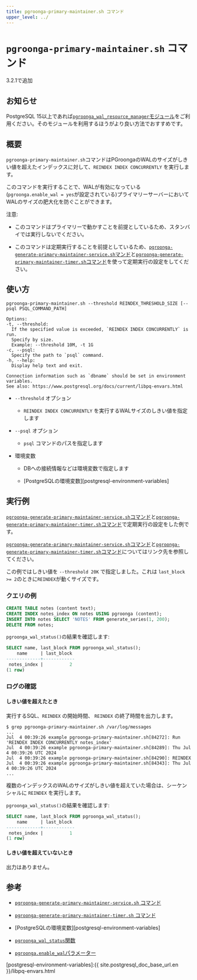```yaml
---
title: pgroonga-primary-maintainer.sh コマンド
upper_level: ../
---
```


# `pgroonga-primary-maintainer.sh` コマンド

3.2.1で追加

## お知らせ

PostgreSQL 15以上であれば[`pgroonga_wal_resource_manager`モジュール][pgroonga-wal-resource-manager]をご利用ください。そのモジュールを利用するほうがより良い方法でおすすめです。

## 概要

`pgroonga-primary-maintainer.sh`コマンドはPGroongaのWALのサイズがしきい値を超えたインデックスに対して、`REINDEX INDEX CONCURRENTLY` を実行します。

このコマンドを実行することで、WALが有効になっている(`pgroonga.enable_wal = yes`が設定されている)プライマリーサーバーにおいてWALのサイズの肥大化を防ぐことができます。

注意:

* このコマンドはプライマリーで動かすことを前提としているため、スタンバイでは実行しないでください。

* このコマンドは定期実行することを前提としているため、[`pgroonga-generate-primary-maintainer-service.sh`マンド][generate-primary-maintainer-service]と[`pgroonga-generate-primary-maintainer-timer.sh`コマンド][generate-primary-maintainer-timer]を使って定期実行の設定をしてください。

## 使い方

```
pgroonga-primary-maintainer.sh --threshold REINDEX_THRESHOLD_SIZE [--psql PSQL_COMMAND_PATH]

Options:
-t, --threshold:
  If the specified value is exceeded, `REINDEX INDEX CONCURRENTLY` is run.
  Specify by size.
  Example: --threshold 10M, -t 1G
-c, --psql:
  Specify the path to `psql` command.
-h, --help:
  Display help text and exit.

Connection information such as `dbname` should be set in environment variables.
See also: https://www.postgresql.org/docs/current/libpq-envars.html
```

* `--threshold` オプション

  * `REINDEX INDEX CONCURRENTLY` を実行するWALサイズのしきい値を指定します

* `--psql` オプション

  * `psql` コマンドのパスを指定します

* 環境変数

  * DBへの接続情報などは環境変数で指定します

  * [PostgreSQLの環境変数][postgresql-environment-variables]

## 実行例

[`pgroonga-generate-primary-maintainer-service.sh`コマンド][generate-primary-maintainer-service]と[`pgroonga-generate-primary-maintainer-timer.sh`コマンド][generate-primary-maintainer-timer]で定期実行の設定をした例です。

[`pgroonga-generate-primary-maintainer-service.sh`コマンド][generate-primary-maintainer-service]と[`pgroonga-generate-primary-maintainer-timer.sh`コマンド][generate-primary-maintainer-timer]についてはリンク先を参照してください。

この例ではしきい値を `--threshold 20K` で指定しました。これは `last_block >= 2`のときに`REINDEX`が動くサイズです。

### クエリの例

```sql
CREATE TABLE notes (content text);
CREATE INDEX notes_index ON notes USING pgroonga (content);
INSERT INTO notes SELECT 'NOTES' FROM generate_series(1, 200);
DELETE FROM notes;
```

`pgroonga_wal_status()`の結果を確認します:

```sql
SELECT name, last_block FROM pgroonga_wal_status();
    name     | last_block 
-------------+------------
 notes_index |          2
(1 row)
```

### ログの確認

#### しきい値を超えたとき

実行するSQL、`REINDEX` の開始時間、 `REINDEX` の終了時間を出力します。

```console
$ grep pgroonga-primary-maintainer.sh /var/log/messages
...
Jul  4 00:39:26 example pgroonga-primary-maintainer.sh[84272]: Run 'REINDEX INDEX CONCURRENTLY notes_index'
Jul  4 00:39:26 example pgroonga-primary-maintainer.sh[84289]: Thu Jul  4 00:39:26 UTC 2024
Jul  4 00:39:26 example pgroonga-primary-maintainer.sh[84290]: REINDEX
Jul  4 00:39:26 example pgroonga-primary-maintainer.sh[84343]: Thu Jul  4 00:39:26 UTC 2024
...
```

複数のインデックスのWALのサイズがしきい値を超えていた場合は、シーケンシャルに `REINDEX` を実行します。

`pgroonga_wal_status()`の結果を確認します:

```sql
SELECT name, last_block FROM pgroonga_wal_status();
    name     | last_block 
-------------+------------
 notes_index |          1
(1 row)
```

#### しきい値を超えていないとき

出力はありません。

## 参考

  * [`pgroonga-generate-primary-maintainer-service.sh` コマンド][generate-primary-maintainer-service]

  * [`pgroonga-generate-primary-maintainer-timer.sh` コマンド][generate-primary-maintainer-timer]

  * [PostgreSQLの環境変数][postgresql-environment-variables]

  * [`pgroonga_wal_status`関数][wal-status]

  * [`pgroonga.enable_wal`パラメーター][enable-wal]

[enable-wal]:../parameters/enable-wal.html

[generate-primary-maintainer-service]:pgroonga-generate-primary-maintainer-service.html

[generate-primary-maintainer-timer]:pgroonga-generate-primary-maintainer-timer.html

[pgroonga-wal-resource-manager]:../modules/pgroonga-wal-resource-manager.html

[postgresql-environment-variables]:{{ site.postgresql_doc_base_url.en }}/libpq-envars.html

[wal-status]:../functions/pgroonga-wal-status.html
